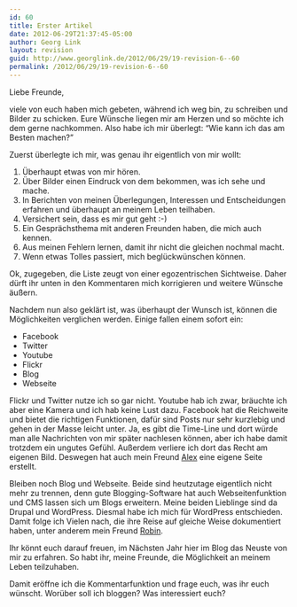 ```yaml
---
id: 60
title: Erster Artikel
date: 2012-06-29T21:37:45-05:00
author: Georg Link
layout: revision
guid: http://www.georglink.de/2012/06/29/19-revision-6--60
permalink: /2012/06/29/19-revision-6--60
---
```

Liebe Freunde,

viele von euch haben mich gebeten, während ich weg bin, zu schreiben und Bilder zu schicken. Eure Wünsche liegen mir am Herzen und so möchte ich dem gerne nachkommen. Also habe ich mir überlegt: &#8220;Wie kann ich das am Besten machen?&#8221;

Zuerst überlegte ich mir, was genau ihr eigentlich von mir wollt:

  1. Überhaupt etwas von mir hören.
  2. Über Bilder einen Eindruck von dem bekommen, was ich sehe und mache.
  3. In Berichten von meinen Überlegungen, Interessen und Entscheidungen erfahren und überhaupt an meinem Leben teilhaben.
  4. Versichert sein, dass es mir gut geht :-)
  5. Ein Gesprächsthema mit anderen Freunden haben, die mich auch kennen.
  6. Aus meinen Fehlern lernen, damit ihr nicht die gleichen nochmal macht.
  7. Wenn etwas Tolles passiert, mich beglückwünschen können.

Ok, zugegeben, die Liste zeugt von einer egozentrischen Sichtweise. Daher dürft ihr unten in den Kommentaren mich korrigieren und weitere Wünsche äußern.

Nachdem nun also geklärt ist, was überhaupt der Wunsch ist, können die Möglichkeiten verglichen werden. Einige fallen einem sofort ein:

  * Facebook
  * Twitter
  * Youtube
  * Flickr
  * Blog
  * Webseite

Flickr und Twitter nutze ich so gar nicht. Youtube hab ich zwar, bräuchte ich aber eine Kamera und ich hab keine Lust dazu. Facebook hat die Reichweite und bietet die richtigen Funktionen, dafür sind Posts nur sehr kurzlebig und gehen in der Masse leicht unter. Ja, es gibt die Time-Line und dort würde man alle Nachrichten von mir später nachlesen können, aber ich habe damit trotzdem ein ungutes Gefühl. Außerdem verliere ich dort das Recht am eigenen Bild. Deswegen hat auch mein Freund <a href="http://www.mikullacooperation.de" target="_blank">Alex</a> eine eigene Seite erstellt.

Bleiben noch Blog und Webseite. Beide sind heutzutage eigentlich nicht mehr zu trennen, denn gute Blogging-Software hat auch Webseitenfunktion und CMS lassen sich um Blogs erweitern. Meine beiden Lieblinge sind da Drupal und WordPress. Diesmal habe ich mich für WordPress entschieden. Damit folge ich Vielen nach, die ihre Reise auf gleiche Weise dokumentiert haben, unter anderem mein Freund <a href="http://www.reisender-robin.de" target="_blank">Robin</a>.

Ihr könnt euch darauf freuen, im Nächsten Jahr hier im Blog das Neuste von mir zu erfahren. So habt ihr, meine Freunde, die Möglichkeit an meinem Leben teilzuhaben.

Damit eröffne ich die Kommentarfunktion und frage euch, was ihr euch wünscht. Worüber soll ich bloggen? Was interessiert euch?
